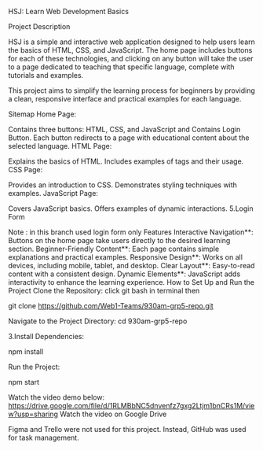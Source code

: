 HSJ: Learn Web Development Basics



Project Description




HSJ is a simple and interactive web application designed to help users learn the basics of HTML, CSS, and JavaScript. The home page includes buttons for each of these technologies, and clicking on any button will take the user to a page dedicated to teaching that specific language, complete with tutorials and examples.

This project aims to simplify the learning process for beginners by providing a clean, responsive interface and practical examples for each language.

Sitemap
Home Page:

Contains three buttons: HTML, CSS, and JavaScript and Contains Login Button.
Each button redirects to a page with educational content about the selected language.
HTML Page:

Explains the basics of HTML.
Includes examples of tags and their usage.
CSS Page:

Provides an introduction to CSS.
Demonstrates styling techniques with examples.
JavaScript Page:

Covers JavaScript basics.
Offers examples of dynamic interactions.
5.Login Form

Note : in this branch used login form only
Features
Interactive Navigation**: Buttons on the home page take users directly to the desired learning section.
Beginner-Friendly Content**: Each page contains simple explanations and practical examples.
Responsive Design**: Works on all devices, including mobile, tablet, and desktop.
Clear Layout**: Easy-to-read content with a consistent design.
Dynamic Elements**: JavaScript adds interactivity to enhance the learning experience.
How to Set Up and Run the Project
Clone the Repository: click git bash in terminal then

git clone https://github.com/Web1-Teams/930am-grp5-repo.git

Navigate to the Project Directory: cd 930am-grp5-repo

3.Install Dependencies:

npm install

Run the Project:

npm start

Watch the video demo below:
https://drive.google.com/file/d/1RLMBbNC5dnvenfz7gxg2Ltjm1bnCRs1M/view?usp=sharing
Watch the video on Google Drive

Figma and Trello were not used for this project. Instead, GitHub was used for task management.
